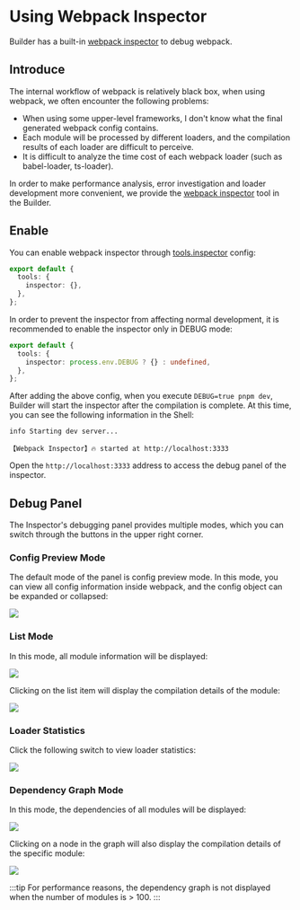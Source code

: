 # Using Webpack Inspector

Builder has a built-in [webpack inspector](https://github.com/modern-js-dev/webpack-inspector) to debug webpack.

## Introduce

The internal workflow of webpack is relatively black box, when using webpack, we often encounter the following problems:

- When using some upper-level frameworks, I don't know what the final generated webpack config contains.
- Each module will be processed by different loaders, and the compilation results of each loader are difficult to perceive.
- It is difficult to analyze the time cost of each webpack loader (such as babel-loader, ts-loader).

In order to make performance analysis, error investigation and loader development more convenient, we provide the [webpack inspector](https://github.com/modern-js-dev/webpack-inspector) tool in the Builder.

## Enable

You can enable webpack inspector through [tools.inspector](/en/api/config-tools.html#tools-inspector) config:

```ts
export default {
  tools: {
    inspector: {},
  },
};
```

In order to prevent the inspector from affecting normal development, it is recommended to enable the inspector only in DEBUG mode:

```ts
export default {
  tools: {
    inspector: process.env.DEBUG ? {} : undefined,
  },
};
```

After adding the above config, when you execute `DEBUG=true pnpm dev`, Builder will start the inspector after the compilation is complete. At this time, you can see the following information in the Shell:

```shell
info Starting dev server...

【Webpack Inspector】🔥 started at http://localhost:3333
```

Open the `http://localhost:3333` address to access the debug panel of the inspector.

## Debug Panel

The Inspector's debugging panel provides multiple modes, which you can switch through the buttons in the upper right corner.

### Config Preview Mode

The default mode of the panel is config preview mode. In this mode, you can view all config information inside webpack, and the config object can be expanded or collapsed:

![](https://lf3-static.bytednsdoc.com/obj/eden-cn/zq-uylkvT/ljhwZthlaukjlkulzlp/39248c0f-b1cd-4ea5-b522-3ebba7569497.png)

### List Mode

In this mode, all module information will be displayed:

![](https://lf3-static.bytednsdoc.com/obj/eden-cn/zq-uylkvT/ljhwZthlaukjlkulzlp/8ff3bba0-7824-43b3-996f-7a3b5d2c4f59.png)

Clicking on the list item will display the compilation details of the module:

![](https://lf3-static.bytednsdoc.com/obj/eden-cn/zq-uylkvT/ljhwZthlaukjlkulzlp/output.png)

### Loader Statistics

Click the following switch to view loader statistics:

![](https://lf3-static.bytednsdoc.com/obj/eden-cn/zq-uylkvT/ljhwZthlaukjlkulzlp/c0697cd6-963f-4169-8dc3-dc178641a861.png)

### Dependency Graph Mode

In this mode, the dependencies of all modules will be displayed:

![](https://lf3-static.bytednsdoc.com/obj/eden-cn/zq-uylkvT/ljhwZthlaukjlkulzlp/9ee30176-e993-4638-83d0-add14484b1b2.png)

Clicking on a node in the graph will also display the compilation details of the specific module:

![](https://lf3-static.bytednsdoc.com/obj/eden-cn/zq-uylkvT/ljhwZthlaukjlkulzlp/6f4b6cc7-94c8-446a-8b64-86ca98fbdca7.png)

:::tip
For performance reasons, the dependency graph is not displayed when the number of modules is > 100.
:::
